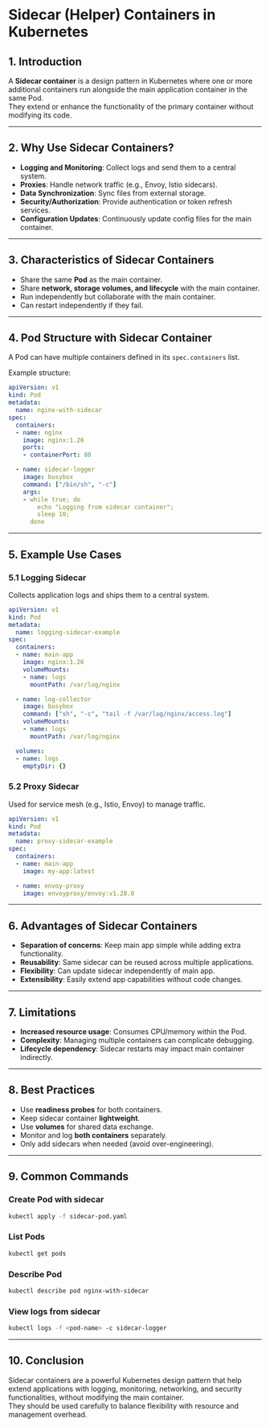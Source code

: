 
# Sidecar (Helper) Containers in Kubernetes

## 1. Introduction
A **Sidecar container** is a design pattern in Kubernetes where one or more additional containers run alongside the main application container in the same Pod.  
They extend or enhance the functionality of the primary container without modifying its code.

---

## 2. Why Use Sidecar Containers?
- **Logging and Monitoring**: Collect logs and send them to a central system.
- **Proxies**: Handle network traffic (e.g., Envoy, Istio sidecars).
- **Data Synchronization**: Sync files from external storage.
- **Security/Authorization**: Provide authentication or token refresh services.
- **Configuration Updates**: Continuously update config files for the main container.

---

## 3. Characteristics of Sidecar Containers
- Share the same **Pod** as the main container.
- Share **network, storage volumes, and lifecycle** with the main container.
- Run independently but collaborate with the main container.
- Can restart independently if they fail.

---

## 4. Pod Structure with Sidecar Container
A Pod can have multiple containers defined in its `spec.containers` list.

Example structure:

```yaml
apiVersion: v1
kind: Pod
metadata:
  name: nginx-with-sidecar
spec:
  containers:
  - name: nginx
    image: nginx:1.26
    ports:
    - containerPort: 80

  - name: sidecar-logger
    image: busybox
    command: ["/bin/sh", "-c"]
    args:
    - while true; do
        echo "Logging from sidecar container";
        sleep 10;
      done
```

---

## 5. Example Use Cases

### 5.1 Logging Sidecar
Collects application logs and ships them to a central system.

```yaml
apiVersion: v1
kind: Pod
metadata:
  name: logging-sidecar-example
spec:
  containers:
  - name: main-app
    image: nginx:1.26
    volumeMounts:
    - name: logs
      mountPath: /var/log/nginx

  - name: log-collector
    image: busybox
    command: ["sh", "-c", "tail -f /var/log/nginx/access.log"]
    volumeMounts:
    - name: logs
      mountPath: /var/log/nginx

  volumes:
  - name: logs
    emptyDir: {}
```

### 5.2 Proxy Sidecar
Used for service mesh (e.g., Istio, Envoy) to manage traffic.

```yaml
apiVersion: v1
kind: Pod
metadata:
  name: proxy-sidecar-example
spec:
  containers:
  - name: main-app
    image: my-app:latest

  - name: envoy-proxy
    image: envoyproxy/envoy:v1.20.0
```

---

## 6. Advantages of Sidecar Containers
- **Separation of concerns**: Keep main app simple while adding extra functionality.
- **Reusability**: Same sidecar can be reused across multiple applications.
- **Flexibility**: Can update sidecar independently of main app.
- **Extensibility**: Easily extend app capabilities without code changes.

---

## 7. Limitations
- **Increased resource usage**: Consumes CPU/memory within the Pod.
- **Complexity**: Managing multiple containers can complicate debugging.
- **Lifecycle dependency**: Sidecar restarts may impact main container indirectly.

---

## 8. Best Practices
- Use **readiness probes** for both containers.
- Keep sidecar container **lightweight**.
- Use **volumes** for shared data exchange.
- Monitor and log **both containers** separately.
- Only add sidecars when needed (avoid over-engineering).

---

## 9. Common Commands

### Create Pod with sidecar
```bash
kubectl apply -f sidecar-pod.yaml
```

### List Pods
```bash
kubectl get pods
```

### Describe Pod
```bash
kubectl describe pod nginx-with-sidecar
```

### View logs from sidecar
```bash
kubectl logs -f <pod-name> -c sidecar-logger
```

---

## 10. Conclusion
Sidecar containers are a powerful Kubernetes design pattern that help extend applications with logging, monitoring, networking, and security functionalities, without modifying the main container.  
They should be used carefully to balance flexibility with resource and management overhead.
